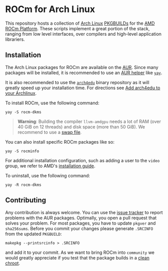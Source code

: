 # ROCm for Arch Linux
This repository hosts a collection of [Arch Linux](https://www.archlinux.org/) [PKGBUILDs](https://wiki.archlinux.org/index.php/PKGBUILD) for the [AMD ROCm Platform](https://rocmdocs.amd.com/en/latest/).
These scripts implement a great portion of the stack, ranging from low level interfaces, over compilers and high-level application librariers.

## Installation
The Arch Linux packages for ROCm are available on the [AUR](https://wiki.archlinux.org/index.php/Arch_User_Repository).
Since many packages will be installed, it is recommended to use an [AUR helper](https://wiki.archlinux.org/index.php/AUR_helpers)
like [`yay`](https://aur.archlinux.org/packages/yay/).

It is also recommended to use the [`arch4edu`](https://wiki.archlinux.org/index.php/Unofficial_user_repositories#arch4edu) binary repository as it will
greatly speed up your installation time.
For directions see [Add arch4edu to your Archlinux](https://github.com/arch4edu/arch4edu/wiki/Add-arch4edu-to-your-Archlinux).

To install ROCm, use the following command:
```
yay -S rocm-dkms
```
> **Warning**: Building the compiler `llvm-amdgpu` needs a lot of RAM (over 40 GiB on 12 threads) and disk space (more than 50 GiB). We recommend to use a [swap file](https://wiki.archlinux.org/index.php/swap#Swap_file).

You can also install specific ROCm packages like so:
```
yay -S rocminfo
```

For additional installation configuration, such as adding a user to the `video`
group, we refer to AMD's [installation guide](https://rocmdocs.amd.com/en/latest/Installation_Guide/Installation-Guide.html).

To uninstall, use the following command:
```
yay -R rocm-dkms 
```

## Contributing
Any contribution is always welcome. You can use the [issue tracker](https://github.com/rocm-arch/rocm-arch/issues) to report problems with the AUR packages.
Optimally, you open a pull request that solves your problem.
For most packages, you have to update `pkgver` and `sha256sums`. Before you commit your changes please generate `.SRCINFO` from the updated `PKGBUILD`:
```
makepkg --printsrcinfo > .SRCINFO
```
and add it to your commit.
As we want to bring ROCm into `community` we would greatly appreciate if you test that the package builds in a [clean chroot](https://wiki.archlinux.org/index.php/DeveloperWiki:Building_in_a_clean_chroot).
